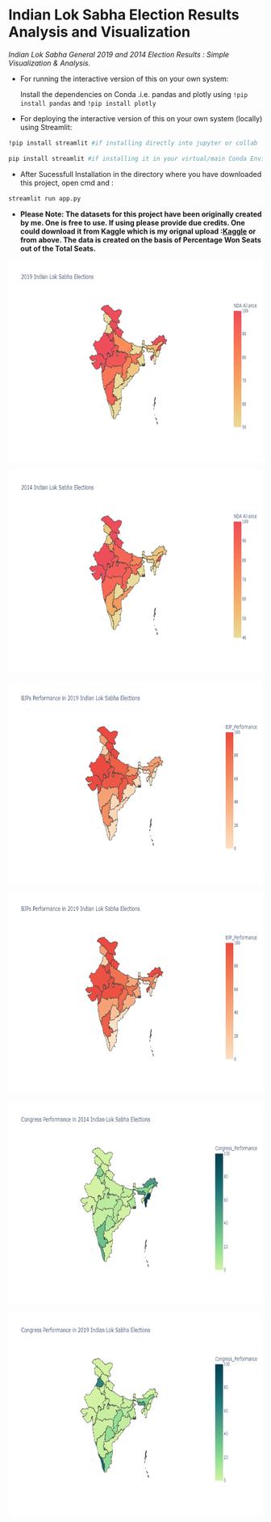 # Indian Lok Sabha Election Results Analysis and Visualization
<i> Indian Lok Sabha General 2019 and 2014 Election Results : Simple Visualization &amp; Analysis.</i>

- For running the interactive version of this on your own system:

  Install the dependencies on Conda .i.e. pandas and plotly using ```!pip install pandas``` and ```!pip install plotly```

- For deploying the interactive version of this on your own system (locally) using Streamlit:
```bash
!pip install streamlit #if installing directly into jupyter or collab
```

```bash
pip install streamlit #if installing it in your virtual/main Conda Enviroment
```
- After Sucessfull Installation in the directory where you have downloaded this project, open cmd and :
```bash
streamlit run app.py
```

- **Please Note: The datasets for this project have been originally created by me. One is free to use. If using please provide due credits. One could download it from Kaggle which is my orignal upload :[Kaggle](https://www.kaggle.com/vivekshivakumarhotti/indian-lok-sabha-elections) or from above. The data is created on the basis of Percentage Won Seats out of the Total Seats.**

<p align="center">
  <img src ="/images/11.png" height="400px">
</p>

<p align="center">
  <img src ="/images/12.png" height="400px">
</p>

<p align="center">
  <img src ="/images/13.png" height="400px">
</p>

<p align="center">
  <img src ="/images/14.png" height="400px">
</p>

<p align="center">
  <img src ="/images/15.png" height="400px">
</p>

<p align="center">
  <img src ="/images/16.png" height="400px">
</p>

